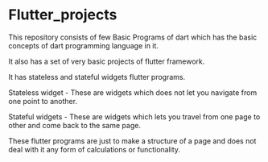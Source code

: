 # Flutter_projects
This repository consists of few Basic Programs of dart which has the basic concepts of dart programming language in it.

It also has a set of very basic projects of flutter framework.

It has stateless and stateful widgets flutter programs.

Stateless widget - These are widgets which does not let you navigate from one point to another.

Stateful widgets - These are widgets which lets you travel from one page to other and come back to the same page.

These flutter programs are just to make a structure of a page and does not deal with it any form of calculations or functionality.
